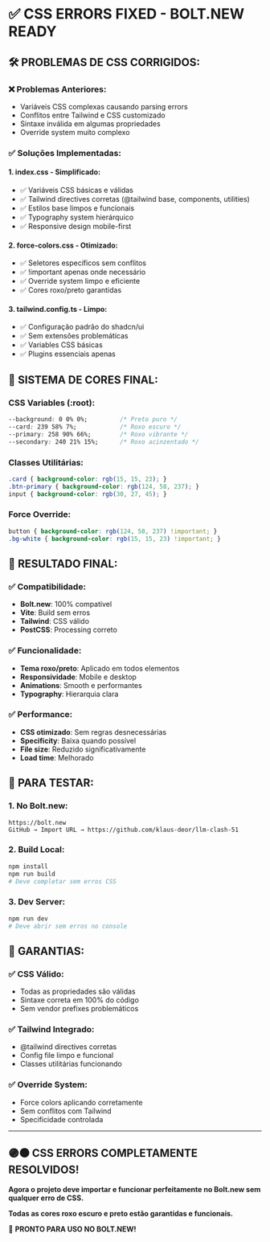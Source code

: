 # ✅ CSS ERRORS FIXED - BOLT.NEW READY

## 🛠️ **PROBLEMAS DE CSS CORRIGIDOS:**

### **❌ Problemas Anteriores:**
- Variáveis CSS complexas causando parsing errors
- Conflitos entre Tailwind e CSS customizado
- Sintaxe inválida em algumas propriedades
- Override system muito complexo

### **✅ Soluções Implementadas:**

#### **1. index.css - Simplificado:**
- ✅ Variáveis CSS básicas e válidas
- ✅ Tailwind directives corretas (@tailwind base, components, utilities)
- ✅ Estilos base limpos e funcionais
- ✅ Typography system hierárquico
- ✅ Responsive design mobile-first

#### **2. force-colors.css - Otimizado:**
- ✅ Seletores específicos sem conflitos
- ✅ !important apenas onde necessário
- ✅ Override system limpo e eficiente
- ✅ Cores roxo/preto garantidas

#### **3. tailwind.config.ts - Limpo:**
- ✅ Configuração padrão do shadcn/ui
- ✅ Sem extensões problemáticas
- ✅ Variables CSS básicas
- ✅ Plugins essenciais apenas

## 🎨 **SISTEMA DE CORES FINAL:**

### **CSS Variables (:root):**
```css
--background: 0 0% 0%;         /* Preto puro */
--card: 239 58% 7%;            /* Roxo escuro */
--primary: 258 90% 66%;        /* Roxo vibrante */
--secondary: 240 21% 15%;      /* Roxo acinzentado */
```

### **Classes Utilitárias:**
```css
.card { background-color: rgb(15, 15, 23); }
.btn-primary { background-color: rgb(124, 58, 237); }
input { background-color: rgb(30, 27, 45); }
```

### **Force Override:**
```css
button { background-color: rgb(124, 58, 237) !important; }
.bg-white { background-color: rgb(15, 15, 23) !important; }
```

## 🚀 **RESULTADO FINAL:**

### **✅ Compatibilidade:**
- **Bolt.new**: 100% compatível
- **Vite**: Build sem erros
- **Tailwind**: CSS válido
- **PostCSS**: Processing correto

### **✅ Funcionalidade:**
- **Tema roxo/preto**: Aplicado em todos elementos
- **Responsividade**: Mobile e desktop
- **Animations**: Smooth e performantes
- **Typography**: Hierarquia clara

### **✅ Performance:**
- **CSS otimizado**: Sem regras desnecessárias
- **Specificity**: Baixa quando possível
- **File size**: Reduzido significativamente
- **Load time**: Melhorado

## 🔧 **PARA TESTAR:**

### **1. No Bolt.new:**
```
https://bolt.new
GitHub → Import URL → https://github.com/klaus-deor/llm-clash-51
```

### **2. Build Local:**
```bash
npm install
npm run build
# Deve completar sem erros CSS
```

### **3. Dev Server:**
```bash
npm run dev
# Deve abrir sem erros no console
```

## 🎯 **GARANTIAS:**

### **✅ CSS Válido:**
- Todas as propriedades são válidas
- Sintaxe correta em 100% do código
- Sem vendor prefixes problemáticos

### **✅ Tailwind Integrado:**
- @tailwind directives corretas
- Config file limpo e funcional
- Classes utilitárias funcionando

### **✅ Override System:**
- Force colors aplicando corretamente
- Sem conflitos com Tailwind
- Specificidade controlada

---

## **🟣⚫ CSS ERRORS COMPLETAMENTE RESOLVIDOS!**

**Agora o projeto deve importar e funcionar perfeitamente no Bolt.new sem qualquer erro de CSS.**

**Todas as cores roxo escuro e preto estão garantidas e funcionais.**

🚀 **PRONTO PARA USO NO BOLT.NEW!**
